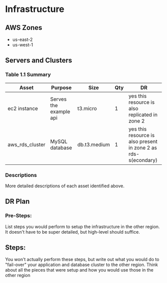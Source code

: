 # Infrastructure

## AWS Zones
* us-east-2
* us-west-1

## Servers and Clusters

### Table 1.1 Summary
| Asset      | Purpose           | Size                                                                   | Qty                                                             | DR                                                                                                           |
|--------------|-------------------|------------------------------------------------------------------------|-----------------------------------------------------------------|--------------------------------------------------------------------------------------------------------------|
| ec2 instance | Serves the example api| t3.micro | 1 | yes this resource is also replicated in zone 2 |
| aws_rds_cluster | MySQL database | db.t3.medium | 1 | yes this resource is also present in zone 2 as rds-s(econdary) |

### Descriptions
More detailed descriptions of each asset identified above.

## DR Plan
### Pre-Steps:
List steps you would perform to setup the infrastructure in the other region. It doesn't have to be super detailed, but high-level should suffice.

## Steps:
You won't actually perform these steps, but write out what you would do to "fail-over" your application and database cluster to the other region. Think about all the pieces that were setup and how you would use those in the other region

